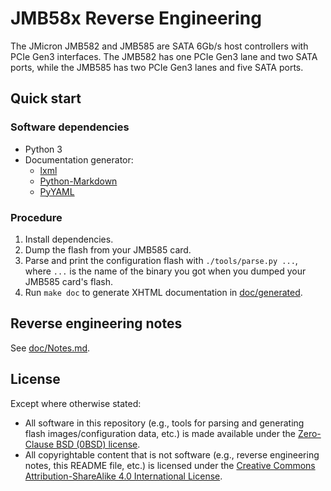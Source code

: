 # JMB58x Reverse Engineering

The JMicron JMB582 and JMB585 are SATA 6Gb/s host controllers with PCIe Gen3
interfaces. The JMB582 has one PCIe Gen3 lane and two SATA ports, while the
JMB585 has two PCIe Gen3 lanes and five SATA ports.


## Quick start


### Software dependencies

* Python 3
* Documentation generator:
  * [lxml][lxml]
  * [Python-Markdown][python-markdown]
  * [PyYAML][pyyaml]


### Procedure

1. Install dependencies.
2. Dump the flash from your JMB585 card.
3. Parse and print the configuration flash with `./tools/parse.py ...`, where `...` is
   the name of the binary you got when you dumped your JMB585 card's flash.
4. Run `make doc` to generate XHTML documentation in [doc/generated](doc/generated).


## Reverse engineering notes

See [doc/Notes.md](doc/Notes.md).


## License

Except where otherwise stated:

* All software in this repository (e.g., tools for parsing and generating flash
  images/configuration data, etc.) is made available under the
  [Zero-Clause BSD (0BSD) license][license].
* All copyrightable content that is not software (e.g., reverse engineering
  notes, this README file, etc.) is licensed under the
  [Creative Commons Attribution-ShareAlike 4.0 International License][cc-by-sa].


[lxml]: https://lxml.de/
[python-markdown]: https://python-markdown.github.io/
[pyyaml]: https://pyyaml.org/
[license]: LICENSE.txt
[cc-by-sa]: https://creativecommons.org/licenses/by-sa/4.0/
